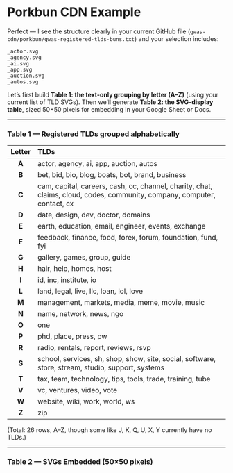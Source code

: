 # Porkbun CDN Example

Perfect — I see the structure clearly in your current GitHub file (`gwas-cdn/porkbun/gwas-registered-tlds-buns.txt`) and your selection includes:

```
_actor.svg  
_agency.svg  
_ai.svg  
_app.svg  
_auction.svg  
_autos.svg
```

Let’s first build **Table 1: the text-only grouping by letter (A–Z)**
(using your current list of TLD SVGs).
Then we’ll generate **Table 2: the SVG-display table**, sized 50×50 pixels for embedding in your Google Sheet or Docs.

---

### **Table 1 — Registered TLDs grouped alphabetically**

| Letter | TLDs                                                                                                                     |
| :----: | :----------------------------------------------------------------------------------------------------------------------- |
|  **A** | actor, agency, ai, app, auction, autos                                                                                   |
|  **B** | bet, bid, bio, blog, boats, bot, brand, business                                                                         |
|  **C** | cam, capital, careers, cash, cc, channel, charity, chat, claims, cloud, codes, community, company, computer, contact, cx |
|  **D** | date, design, dev, doctor, domains                                                                                       |
|  **E** | earth, education, email, engineer, events, exchange                                                                      |
|  **F** | feedback, finance, food, forex, forum, foundation, fund, fyi                                                             |
|  **G** | gallery, games, group, guide                                                                                             |
|  **H** | hair, help, homes, host                                                                                                  |
|  **I** | id, inc, institute, io                                                                                                   |
|  **L** | land, legal, live, llc, loan, lol, love                                                                                  |
|  **M** | management, markets, media, meme, movie, music                                                                           |
|  **N** | name, network, news, ngo                                                                                                 |
|  **O** | one                                                                                                                      |
|  **P** | phd, place, press, pw                                                                                                    |
|  **R** | radio, rentals, report, reviews, rsvp                                                                                    |
|  **S** | school, services, sh, shop, show, site, social, software, store, stream, studio, support, systems                        |
|  **T** | tax, team, technology, tips, tools, trade, training, tube                                                                |
|  **V** | vc, ventures, video, vote                                                                                                |
|  **W** | website, wiki, work, world, ws                                                                                           |
|  **Z** | zip                                                                                                                      |

(Total: 26 rows, A–Z, though some like J, K, Q, U, X, Y currently have no TLDs.)

---

### **Table 2 — SVGs Embedded (50×50 pixels)**
